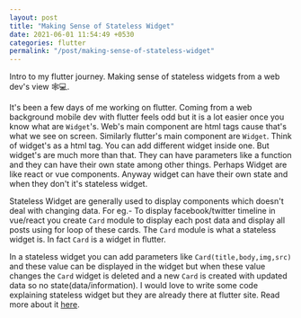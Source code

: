 ```yaml
---
layout: post
title: "Making Sense of Stateless Widget"
date: 2021-06-01 11:54:49 +0530
categories: flutter
permalink: "/post/making-sense-of-stateless-widget"
---
```


Intro to my flutter journey. Making sense of stateless widgets from a web dev's view 🕸️💻.

It's been a few days of me working on flutter. Coming from a web background mobile dev with flutter feels odd but it is a lot easier once you know what are `Widget`'s. Web's main component are html tags cause that's what we see on screen. Similarly flutter's main component are `Widget`. Think of widget's as a html tag. You can add different widget inside one. But widget's are much more than that. They can have parameters like a function and they can have their own state among other things. Perhaps Widget are like react or vue components. Anyway widget can have their own state and when they don't it's stateless widget.

Stateless Widget are generally used to display components which doesn't deal with changing data. For eg.- To display facebook/twitter timeline in vue/react you create `Card` module to display each post data and display all posts using for loop of these cards. The `Card` module is what a stateless widget is. In fact `Card` is a widget in flutter.

In a stateless widget you can add parameters like `Card(title,body,img,src)` and these value can be displayed in the widget but when these value changes the `Card` widget is deleted and a new `Card` is created with updated data so no state(data/information). I would love to write some code explaining stateless widget but they are already there at flutter site. Read more about it [here](https://api.flutter.dev/flutter/widgets/StatelessWidget-class.html).
